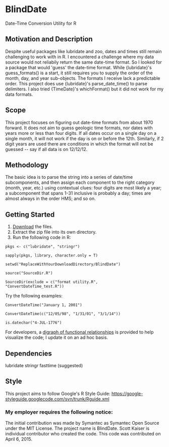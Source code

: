 # BlindDate
Date-Time Conversion Utility for R

## Motivation and Description
Despite useful packages like lubridate and zoo, dates and times still remain challenging to work with in R.
I encountered a challenge where my data source would not reliabily return the same date-time format.
So I looked for a package that would 'guess' the date-time format.
While {lubridate}'s guess_formats() is a start, it still requires you to supply the order of the month, day, and year sub-objects.
The formats I receive lack a predictable order. This project does use {lubridate}'s parse_date_time() to parse delimiters.
I also tried {TimeDate}'s whichFormat() but it did not work for my data formats.

## Scope
This project focuses on figuring out date-time formats from about 1970 forward.
It does not aim to guess geologic time formats, nor dates with years more or less than four digits.
If all dates occur on a single day on a single month, it will not work if the day is on or before the 12th.
Similarly, if 2 digit years are used there are conditions in which the format will not be guessed -- say if all data is on 12/12/12.

## Methodology
The basic idea is to parse the string into a series of date/time subcomponents,
and then assign each component to the right category (month, year, etc.)
using contextual clues: four digits are most likely a year;
a subcomponent that spans 1-31 inclusive is probably a day;
times are almost always in the order HMS; and so on.

## Getting Started
1. [Download](https://github.com/sckaiser/BlindDate/archive/master.zip) the files.
2. Extract the zip file into its own directory.
3. Run the following code in R:

<code>pkgs <- c("lubridate", "stringr")</code>

<code>sapply(pkgs, library, character.only = T)</code>

<code>setwd("ReplaceWithYourDownloadDirectory/BlindDate")</code>

<code>source("SourceDir.R")</code>

<code>SourceDir(exclude = c("format utility.R", "ConvertDateTime_test.R"))</code> 

Try the following examples:

<code>ConvertDateTime("January 1, 2001")</code>

<code>ConvertDateTime(c("12/05/98", "1/31/01", "3/1/14"))</code>

<code>is.datechar("4-JUL-1776")</code>

For developers, a [digraph of functional relationships](https://github.com/sckaiser/BlindDate/blob/master/Digraph_functions.png) is provided to help visualize the code; I update it on an ad hoc basis.

## Dependencies
lubridate
stringr
fasttime (suggested)

## Style
This project aims to follow Google's R Style Guide:
https://google-styleguide.googlecode.com/svn/trunk/Rguide.xml


### My employer requires the following notice:
The initial contribution was made by Symantec as Symantec Open Source under the MIT License.
The project name is BlindDate.
Scott Kaiser is individual contributor who created the code.
This code was contributed on April 6, 2015.
